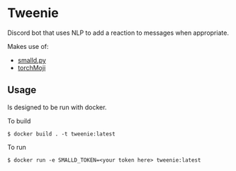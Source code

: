 # Tweenie

Discord bot that uses NLP to add a reaction to messages when appropriate.

Makes use of:
* [smalld.py](https://github.com/princesslana/smalld.py)
* [torchMoji](https://github.com/huggingface/torchMoji)

## Usage

Is designed to be run with docker.

To build

```console
$ docker build . -t tweenie:latest
```

To run

```console
$ docker run -e SMALLD_TOKEN=<your token here> tweenie:latest
```
